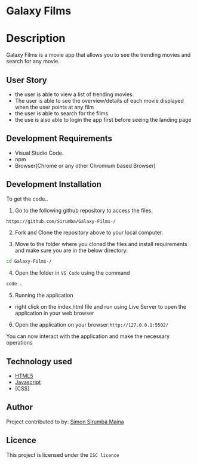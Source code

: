 
# Galaxy Films

# Description
Galaxy Films is a movie app that allows you to see the trending movies and search for any movie. 


## User Story
- the user is able to view a list of trending movies. 
- The user is able to see the overview/details of each movie displayed when the user points at any film
- the user is able to search for the films. 
- the use is also able to login the app first before seeing the landing page
## Development Requirements

- Visual Studio Code.
- npm 
- Browser(Chrome or any other Chromium based Browser)

## Development Installation

To get the code..

1. Go to the following github repository to access the files.
```bash
https://github.com/Sirumba/Galaxy-Films-/
```

2. Fork and Clone the repository above to your local computer.


3. Move to the folder where you cloned the files and install requirements and make sure you are in the below directory:

```bash
cd Galaxy-Films-/
```
4. Open the folder in `VS Code` using the command 
```bash
code .
```

5. Running the application

- right click on the index.html file and run using Live Server to open the application in your web browser



6. Open the application on your browser:`http://127.0.0.1:5502/`

You can now interact with the application and make the necessary operations



## Technology used

- [HTML5](https://www.python.org/)
- [Javascript](https://heroku.com)
- [CSS]

## Author
Project contributed to by:
 [Simon Sirumba Maina](https://github.com/sirumba/)

## Licence
This project is licensed under the `ISC licence`